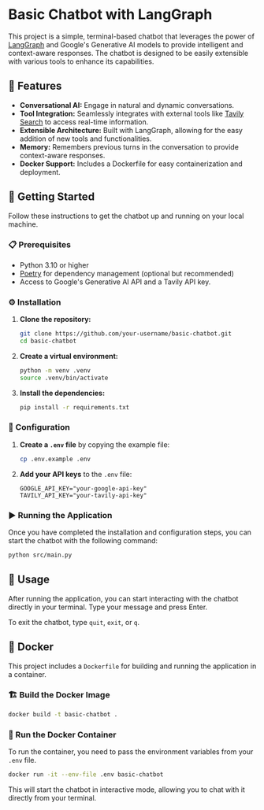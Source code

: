 # Basic Chatbot with LangGraph

This project is a simple, terminal-based chatbot that leverages the power of [LangGraph](https://langchain-ai.github.io/langgraph/) and Google's Generative AI models to provide intelligent and context-aware responses. The chatbot is designed to be easily extensible with various tools to enhance its capabilities.

## 🌟 Features

- **Conversational AI:** Engage in natural and dynamic conversations.
- **Tool Integration:** Seamlessly integrates with external tools like [Tavily Search](https://tavily.com/) to access real-time information.
- **Extensible Architecture:** Built with LangGraph, allowing for the easy addition of new tools and functionalities.
- **Memory:** Remembers previous turns in the conversation to provide context-aware responses.
- **Docker Support:** Includes a Dockerfile for easy containerization and deployment.

## 🚀 Getting Started

Follow these instructions to get the chatbot up and running on your local machine.

### 📋 Prerequisites

- Python 3.10 or higher
- [Poetry](https://python-poetry.org/docs/#installation) for dependency management (optional but recommended)
- Access to Google's Generative AI API and a Tavily API key.

### ⚙️ Installation

1.  **Clone the repository:**
    ```bash
    git clone https://github.com/your-username/basic-chatbot.git
    cd basic-chatbot
    ```

2.  **Create a virtual environment:**
    ```bash
    python -m venv .venv
    source .venv/bin/activate
    ```

3.  **Install the dependencies:**
    ```bash
    pip install -r requirements.txt
    ```

### 🔑 Configuration

1.  **Create a `.env` file** by copying the example file:
    ```bash
    cp .env.example .env
    ```

2.  **Add your API keys** to the `.env` file:
    ```
    GOOGLE_API_KEY="your-google-api-key"
    TAVILY_API_KEY="your-tavily-api-key"
    ```

### ▶️ Running the Application

Once you have completed the installation and configuration steps, you can start the chatbot with the following command:

```bash
python src/main.py
```

## 💬 Usage

After running the application, you can start interacting with the chatbot directly in your terminal. Type your message and press Enter.

To exit the chatbot, type `quit`, `exit`, or `q`.

## 🐳 Docker

This project includes a `Dockerfile` for building and running the application in a container.

### 🏗️ Build the Docker Image

```bash
docker build -t basic-chatbot .
```

### 🏃 Run the Docker Container

To run the container, you need to pass the environment variables from your `.env` file.

```bash
docker run -it --env-file .env basic-chatbot
```

This will start the chatbot in interactive mode, allowing you to chat with it directly from your terminal.